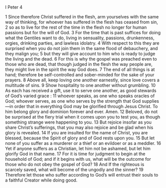I Peter 4

1	Since therefore Christ suffered in the flesh, arm yourselves with the same way of thinking, for whoever has suffered in the flesh has ceased from sin,
2	so as to live for the rest of the time in the flesh no longer for human passions but for the will of God.
3	For the time that is past suffices for doing what the Gentiles want to do, living in sensuality, passions, drunkenness, orgies, drinking parties, and lawless idolatry.
4	With respect to this they are surprised when you do not join them in the same flood of debauchery, and they malign you;
5	but they will give account to him who is ready to judge the living and the dead.
6	For this is why the gospel was preached even to those who are dead, that though judged in the flesh the way people are, they might live in the spirit the way God does.
7	The end of all things is at hand; therefore be self-controlled and sober-minded for the sake of your prayers.
8	Above all, keep loving one another earnestly, since love covers a multitude of sins.
9	Show hospitality to one another without grumbling.
10	As each has received a gift, use it to serve one another, as good stewards of God’s varied grace :
11	whoever speaks, as one who speaks oracles of God; whoever serves, as one who serves by the strength that God supplies —in order that in everything God may be glorified through Jesus Christ. To him belong glory and dominion forever and ever. Amen.
12	Beloved, do not be surprised at the fiery trial when it comes upon you to test you, as though something strange were happening to you.
13	But rejoice insofar as you share Christ’s sufferings, that you may also rejoice and be glad when his glory is revealed.
14	If you are insulted for the name of Christ, you are blessed, because the Spirit of glory and of God rests upon you.
15	But let none of you suffer as a murderer or a thief or an evildoer or as a meddler.
16	Yet if anyone suffers as a Christian, let him not be ashamed, but let him glorify God in that name.
17	For it is time for judgment to begin at the household of God; and if it begins with us, what will be the outcome for those who do not obey the gospel of God?
18	And If the righteous is scarcely saved, what will become of the ungodly and the sinner?
19	Therefore let those who suffer according to God’s will entrust their souls to a faithful Creator while doing good.

